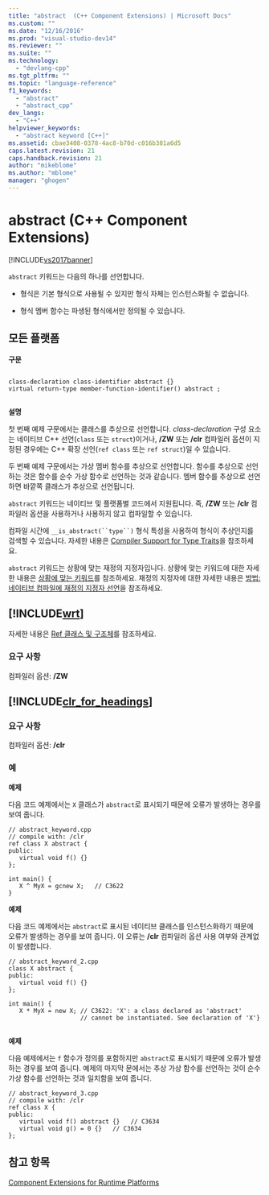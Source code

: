 ```yaml
---
title: "abstract  (C++ Component Extensions) | Microsoft Docs"
ms.custom: ""
ms.date: "12/16/2016"
ms.prod: "visual-studio-dev14"
ms.reviewer: ""
ms.suite: ""
ms.technology: 
  - "devlang-cpp"
ms.tgt_pltfrm: ""
ms.topic: "language-reference"
f1_keywords: 
  - "abstract"
  - "abstract_cpp"
dev_langs: 
  - "C++"
helpviewer_keywords: 
  - "abstract keyword [C++]"
ms.assetid: cbae3408-0378-4ac8-b70d-c016b381a6d5
caps.latest.revision: 21
caps.handback.revision: 21
author: "mikeblome"
ms.author: "mblome"
manager: "ghogen"
---
```

# abstract  (C++ Component Extensions)
[!INCLUDE[vs2017banner](../assembler/inline/includes/vs2017banner.md)]

`abstract` 키워드는 다음의 하나를 선언합니다.  
  
-   형식은 기본 형식으로 사용될 수 있지만 형식 자체는 인스턴스화될 수 없습니다.  
  
-   형식 멤버 함수는 파생된 형식에서만 정의될 수 있습니다.  
  
## 모든 플랫폼  
 **구문**  
  
```  
  
class-declaration class-identifier abstract {}  
virtual return-type member-function-identifier() abstract ;  
  
```  
  
 **설명**  
  
 첫 번째 예제 구문에서는 클래스를 추상으로 선언합니다.  *class\-declaration* 구성 요소는 네이티브 C\+\+ 선언\(`class` 또는 `struct`\)이거나, **\/ZW** 또는 **\/clr** 컴파일러 옵션이 지정된 경우에는 C\+\+ 확장 선언\(`ref class` 또는 `ref struct`\)일 수 있습니다.  
  
 두 번째 예제 구문에서는 가상 멤버 함수를 추상으로 선언합니다.  함수를 추상으로 선언하는 것은 함수를 순수 가상 함수로 선언하는 것과 같습니다.  멤버 함수를 추상으로 선언하면 바깥쪽 클래스가 추상으로 선언됩니다.  
  
 `abstract` 키워드는 네이티브 및 플랫폼별 코드에서 지원됩니다. 즉, **\/ZW** 또는 **\/clr** 컴파일러 옵션을 사용하거나 사용하지 않고 컴파일할 수 있습니다.  
  
 컴파일 시간에 `__is_abstract(``type``)` 형식 특성을 사용하여 형식이 추상인지를 검색할 수 있습니다.  자세한 내용은 [Compiler Support for Type Traits](../windows/compiler-support-for-type-traits-cpp-component-extensions.md)을 참조하세요.  
  
 `abstract` 키워드는 상황에 맞는 재정의 지정자입니다.  상황에 맞는 키워드에 대한 자세한 내용은 [상황에 맞는 키워드](../windows/context-sensitive-keywords-cpp-component-extensions.md)를 참조하세요.  재정의 지정자에 대한 자세한 내용은 [방법: 네이티브 컴파일에 재정의 지정자 선언](../dotnet/how-to-declare-override-specifiers-in-native-compilations-cpp-cli.md)을 참조하세요.  
  
## [!INCLUDE[wrt](../atl/reference/includes/wrt_md.md)]  
 자세한 내용은 [Ref 클래스 및 구조체](http://msdn.microsoft.com/library/windows/apps/hh699870.aspx)를 참조하세요.  
  
### 요구 사항  
 컴파일러 옵션: **\/ZW**  
  
## [!INCLUDE[clr_for_headings](../dotnet/includes/clr_for_headings_md.md)]  
  
### 요구 사항  
 컴파일러 옵션: **\/clr**  
  
### 예  
 **예제**  
  
 다음 코드 예제에서는 `X` 클래스가 `abstract`로 표시되기 때문에 오류가 발생하는 경우를 보여 줍니다.  
  
```  
// abstract_keyword.cpp  
// compile with: /clr  
ref class X abstract {  
public:  
   virtual void f() {}  
};  
  
int main() {  
   X ^ MyX = gcnew X;   // C3622  
}  
```  
  
 **예제**  
  
 다음 코드 예제에서는 `abstract`로 표시된 네이티브 클래스를 인스턴스화하기 때문에 오류가 발생하는 경우를 보여 줍니다.  이 오류는 **\/clr** 컴파일러 옵션 사용 여부와 관계없이 발생합니다.  
  
```  
// abstract_keyword_2.cpp  
class X abstract {  
public:  
   virtual void f() {}  
};  
  
int main() {  
   X * MyX = new X; // C3622: 'X': a class declared as 'abstract'  
                    // cannot be instantiated. See declaration of 'X'}  
  
```  
  
 **예제**  
  
 다음 예제에서는 `f` 함수가 정의를 포함하지만 `abstract`로 표시되기 때문에 오류가 발생하는 경우를 보여 줍니다.  예제의 마지막 문에서는 추상 가상 함수를 선언하는 것이 순수 가상 함수를 선언하는 것과 일치함을 보여 줍니다.  
  
```  
// abstract_keyword_3.cpp  
// compile with: /clr  
ref class X {  
public:  
   virtual void f() abstract {}   // C3634  
   virtual void g() = 0 {}   // C3634  
};  
```  
  
## 참고 항목  
 [Component Extensions for Runtime Platforms](../windows/component-extensions-for-runtime-platforms.md)